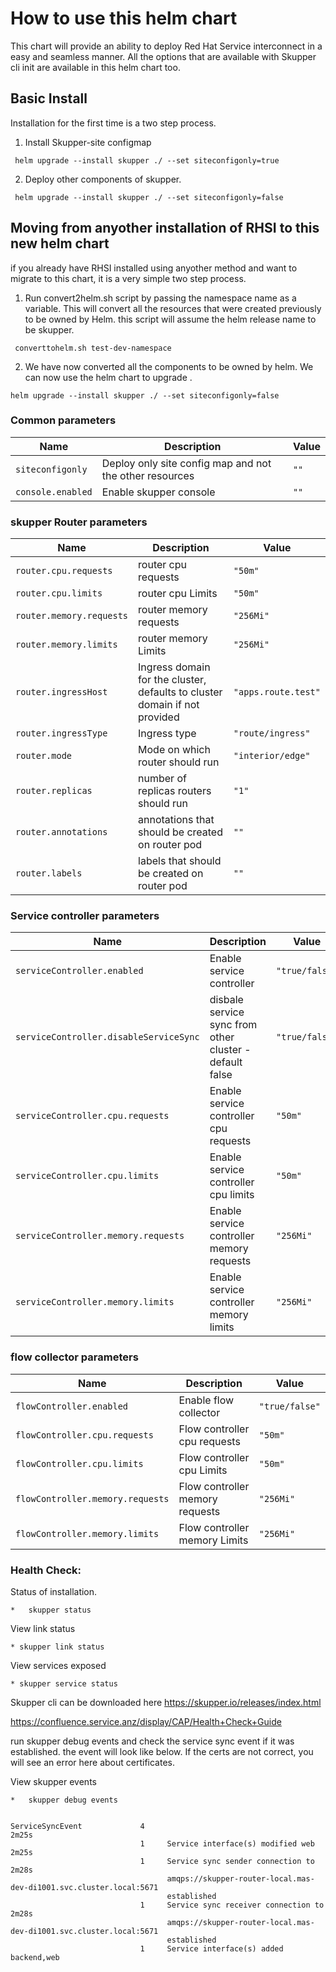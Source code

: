 # How to use this helm chart

This chart will provide an ability to deploy Red Hat Service interconnect in a easy and seamless manner. All the options that are available with Skupper cli init are available in this helm chart too.

## Basic Install

Installation for the first time is a two step process.

1. Install Skupper-site configmap

``` helm upgrade --install skupper ./ --set siteconfigonly=true``` 
       

2. Deploy other components of skupper.

``` helm upgrade --install skupper ./ --set siteconfigonly=false``` 



## Moving from anyother installation of RHSI to this new helm chart

if you already have RHSI installed using anyother method and want to migrate to this chart, it is a very simple two step process.

1. Run convert2helm.sh script by passing the namespace name as a variable. This will convert all the resources that were created previously to be owned by Helm. this script will assume the helm release name to be skupper.

``` converttohelm.sh test-dev-namespace```   

2. We have now converted all the components to be owned by helm. We can now use the helm chart to upgrade .

  ```helm upgrade --install skupper ./ --set siteconfigonly=false```


### Common parameters

| Name                 | Description                                                                                                    | Value           |
| ------               | -------------------------------------------------------------------------------------------------------------- | --------------- |
| `siteconfigonly`     | Deploy only site config map and not the other resources                               | `""`            |
| `console.enabled`    | Enable skupper console                                                                | `""`            |

### skupper Router parameters

| Name                 | Description                                                                                                    | Value           |
| ------               | -------------------------------------------------------------------------------------------------------------- | --------------- |
| `router.cpu.requests`  | router cpu requests                                                         | `"50m"`            |
| `router.cpu.limits`    | router cpu Limits                                                          | `"50m"`            |
| `router.memory.requests`  | router memory requests                                                         | `"256Mi"`            |
| `router.memory.limits`    | router memory Limits                                                          | `"256Mi"`            |
| `router.ingressHost`    | Ingress domain for the cluster, defaults to cluster domain if not provided                                                      | `"apps.route.test"`            |
| `router.ingressType`    | Ingress type                                                         | `"route/ingress"`            |
| `router.mode`    | Mode on which router should run                                                  | `"interior/edge"`            |
| `router.replicas`    | number of replicas routers should run                                          | `"1"`       |
| `router.annotations`    | annotations that should be created on router pod                                        | `""`       |
| `router.labels`    | labels that should be created on router pod                                        | `""`       |


### Service controller parameters

| Name                 | Description                                                                                                    | Value           |
| ------               | -------------------------------------------------------------------------------------------------------------- | --------------- |
| `serviceController.enabled`    | Enable service controller                                                        | `"true/false"`            |
| `serviceController.disableServiceSync`   | disbale service sync from other cluster - default false                                   | `"true/false"`            |
| `serviceController.cpu.requests`  | Enable service controller cpu requests                                            | `"50m"`            |
| `serviceController.cpu.limits`    | Enable service controller cpu limits                                                           | `"50m"`            |
| `serviceController.memory.requests`  | Enable service controller memory requests                                                        | `"256Mi"`            |
| `serviceController.memory.limits`    | Enable service controller memory limits                                                        | `"256Mi"`       


### flow collector parameters

| Name                 | Description                                                                                                    | Value           |
| ------               | -------------------------------------------------------------------------------------------------------------- | --------------- |
| `flowController.enabled`    | Enable flow collector                                                          | `"true/false"`            |
| `flowController.cpu.requests`  | Flow controller cpu requests                                                         | `"50m"`            |
| `flowController.cpu.limits`    | Flow controller cpu Limits                                                          | `"50m"`            |
| `flowController.memory.requests`  | Flow controller memory requests                                                         | `"256Mi"`            |
| `flowController.memory.limits`    | Flow controller memory Limits                                                          | `"256Mi"`            |


### Health Check:

Status of installation.

    *   skupper status 

View link status

    * skupper link status

View services exposed

    * skupper service status

Skupper cli can be downloaded here https://skupper.io/releases/index.html

https://confluence.service.anz/display/CAP/Health+Check+Guide

run skupper debug events and check the service sync event if it was established. the event will look like below.  If the certs are not correct, you will see an error here about certificates.


View skupper events
 
    *   skupper debug events
``` 

ServiceSyncEvent             4                                                                                     2m25s
                             1     Service interface(s) modified web                                               2m25s
                             1     Service sync sender connection to                                               2m28s
                                   amqps://skupper-router-local.mas-dev-di1001.svc.cluster.local:5671
                                   established
                             1     Service sync receiver connection to                                             2m28s
                                   amqps://skupper-router-local.mas-dev-di1001.svc.cluster.local:5671
                                   established
                             1     Service interface(s) added backend,web   
                             
  ```
